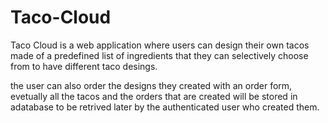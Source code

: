 # Taco-Cloud
Taco Cloud is a web application where users can design their own tacos made of a predefined list of ingredients that they can selectively choose from to have different taco desings.

the user can also order the designs they created
with an order form, evetually all the tacos and the orders that are created will be stored in adatabase to be retrived later by the authenticated user who created them.